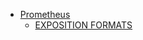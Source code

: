 - [Prometheus](https://prometheus.io/docs/concepts/data_model/)
    - [EXPOSITION FORMATS](https://prometheus.io/docs/instrumenting/exposition_formats/)